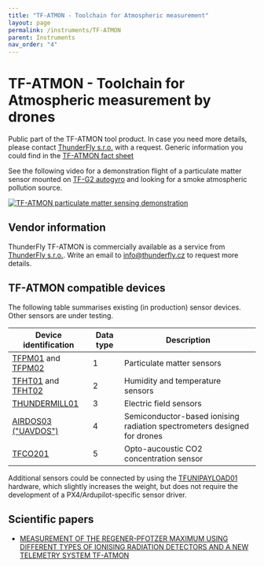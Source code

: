 ```yaml
---
title: "TF-ATMON - Toolchain for Atmospheric measurement"
layout: page
permalink: /instruments/TF-ATMON
parent: Instruments
nav_order: "4"
---
```


# TF-ATMON - Toolchain for Atmospheric measurement by drones

Public part of the TF-ATMON tool product. In case you need more details, please contact [ThunderFly s.r.o.](https://www.thunderfly.cz/) with a request. Generic information you could find in the [TF-ATMON fact sheet](https://www.thunderfly.cz/tf-atmon/ThunderFly_TFATMON_factsheet_en.pdf)

See the following video for a demonstration flight of a particulate matter sensor mounted on [TF-G2 autogyro](/instruments/TF-G2) and looking for a smoke atmospheric pollution source.

[![TF-ATMON particulate matter sensing demonstration](https://img.youtube.com/vi/KUhktPDEi8I/hqdefault.jpg)](https://www.youtube.com/watch?v=KUhktPDEi8I)

## Vendor information

ThunderFly TF-ATMON is commercially available as a service from [ThunderFly s.r.o.](https://www.thunderfly.cz/). Write an email to info@thunderfly.cz to request more details.


## TF-ATMON compatible devices

The following table summarises existing (in production) sensor devices. Other sensors are under testing.

| Device identification | Data type | Description |
|----------------|---------|-------|
| [TFPM01](/avionics/TFPM01) and [TFPM02](/avionics/TFPM02) | 1 | Particulate matter sensors |
| [TFHT01](/avionics/TFHT01) and [TFHT02](/avionics/TFHT02) | 2 | Humidity and temperature sensors |
| [THUNDERMILL01](/avionics/THUNDERMILL01) | 3 | Electric field sensors |
| [AIRDOS03 ("UAVDOS")](/avionics/AIRDOS03/) | 4 | Semiconductor-based ionising radiation spectrometers designed for drones |
| [TFCO201](/avionics/TFCO201)| 5 | Opto-aucoustic CO2 concentration sensor |

Additional sensors could be connected by using the [TFUNIPAYLOAD01](/avionics/TFUNIPAYLOAD01) hardware, which slightly increases the weight, but does not require the development of a PX4/Ardupilot-specific sensor driver.

## Scientific papers

  * [MEASUREMENT OF THE REGENER-PFOTZER MAXIMUM USING DIFFERENT TYPES OF IONISING RADIATION DETECTORS AND A NEW TELEMETRY SYSTEM TF-ATMON ](https://pubmed.ncbi.nlm.nih.gov/36005953/)
